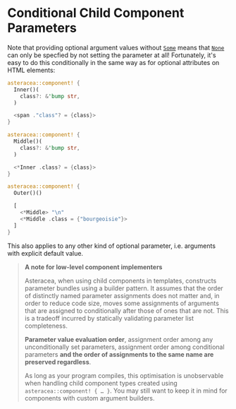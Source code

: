 # Conditional Child Component Parameters

Note that providing optional argument values without [`Some`]() means that [`None`]() can only be specfied by not setting the parameter at all! Fortunately, it's easy to do this conditionally in the same way as for optional attributes on HTML elements:

```rust asteracea=Outer
asteracea::component! {
  Inner()(
    class?: &'bump str,
  )

  <span ."class"? = {class}>
}

asteracea::component! {
  Middle()(
    class?: &'bump str,
  )

  <*Inner .class? = {class}>
}

asteracea::component! {
  Outer()()

  [
    <*Middle> "\n"
    <*Middle .class = {"bourgeoisie"}>
  ]
}
```

This also applies to any other kind of optional parameter, i.e. arguments with explicit default value.

> **A note for low-level component implementers**
>
> Asteracea, when using child components in templates, constructs parameter bundles using a builder pattern. It assumes that the order of distinctly named parameter assignments does not matter and, in order to reduce code size, moves some assignments of arguments that are assigned to conditionally after those of ones that are not. This is a tradeoff incurred by statically validating parameter list completeness.
>
> **Parameter value evaluation order**, assignment order among any unconditionally set parameters, assignment order among conditional parameters **and the order of assignments to the same name are preserved regardless**.
>
> As long as your program compiles, this optimisation is unobservable when handling child component types created using `asteracea::component! { … }`. You may still want to keep it in mind for components with custom argument builders.
